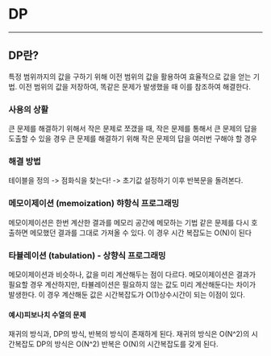 # DP
---
## DP란?

특정 범위까지의 값을 구하기 위해 이전 범위의 값을 활용하여 효율적으로 값을 얻는 기법.
이전 범위의 값을 저장하여, 똑같은 문제가 발생했을 때 이를 참조하여 해결한다.

### 사용의 상활

큰 문제를 해결하기 위해서 작은 문제로 쪼갰을 때, 작은 문제를 통해서 큰 문제의 답을 도출할 수 있을 경우
큰 문제를 해결하기 위해 작은 문제의 답을 여러번 구해야 할 경우

### 해결 방법

테이블을 정의 -> 점화식을 찾는다! -> 초기값 설정하기
이후 반복문을 돌려본다.

### 메모이제이션 (memoization) 햐항식 프로그래밍

메모이제이션은 한번 계산한 결과를 메모리 공간에 메모하는 기법
같은 문제를 다시 호출하면 메모했던 결과를 그대로 가져올 수 있다.
이 경우 시간 복잡도는 O(N)이 된다

### 타뷸레이션 (tabulation) - 상향식 프로그래밍

메모이제이션과 비슷하나, 값을 미리 계산해두는 점이 다르다. 메모이제이션은 결과가 필요할 경우 계산하지만,
타뷸레이션은 필요하지 않는 값도 미리 계산해둔다는 차이가 발생한다. 이 경우 계산해둔 값은 시간복잡도가 O(1)상수시간이 되는 이점이 있다.

#### 예시)피보나치 수열의 문제
재귀의 방식과, DP의 방식, 반복의 방식이 존재하게 된다.
재귀의 방식은 O(N^2)의 시간복잡도 DP의 방식은 O(N^2) 반복은 O(N)의 시간복잡도를 갖게 된다.
